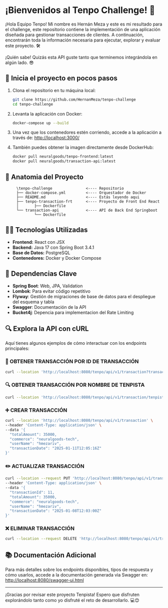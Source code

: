 # ¡Bienvenidos al Tenpo Challenge! 🚀

¡Hola Equipo Tenpo! Mi nombre es Hernán Meza y este es mi resultado para el challenge, este repositorio contiene la implementación de una aplicación diseñada para gestionar transacciones de clientes. A continuación, encontrarán toda la información necesaria para ejecutar, explorar y evaluar este proyecto. 🛠️

¡Quién sabe! Quizás esta API guste tanto que terminemos integrándola en algún lado. 😎

## 🚀 **Inicia el proyecto en pocos pasos**

1. Clona el repositorio en tu máquina local:

   ```bash
   git clone https://github.com/HernanMeza/tenpo-challenge
   cd tenpo-challenge
   ```

2. Levanta la aplicación con Docker:

   ```bash
   docker-compose up --build
   ```

3. Una vez que los contenedores estén corriendo, accede a la aplicación a través de:
   [http://localhost:3000/](http://localhost:3000/)

4. También puedes obtener la imagen directamente desde DockerHub:
   ```bash
   docker pull neuralgoods/tenpo-frontend:latest
   docker pull neuralgoods/transaction-api:latest
   ```

## 🩻 **Anatomia del Proyecto**

```plainText
     \tenpo-challenge               <---- Repositorio
     ├── docker-compose.yml         <---- Orquestador de Docker
     ├── README.md                  <---- Estás leyendo aqui
     ├── tenpo-transaction-frt      <---- Proyecto de Front End React
     │       ├── Dockerfile
     └── transaction-api            <---- API de Back End Springboot
             └── Dockerfile

```

## 🧑‍💻 **Tecnologías Utilizadas**

- **Frontend:** React con JSX
- **Backend:** Java 17 con Spring Boot 3.4.1
- **Base de Datos:** PostgreSQL
- **Contenedores:** Docker y Docker Compose

## 📖 **Dependencias Clave**

- **Spring Boot**: Web, JPA, Validation
- **Lombok**: Para evitar código repetitivo
- **Flyway**: Gestión de migraciones de base de datos para el despliegue del esquema y tabla
- **Swagger**: Documentación de la API
- **Bucket4j**: Depencia para implementacion del Rate Limiting

## 🔍 **Explora la API con cURL**

Aquí tienes algunos ejemplos de cómo interactuar con los endpoints principales:

### 📝 OBTENER TRANSACCIÓN POR ID DE TRANSACCIÓN

```bash
curl --location 'http://localhost:8080/tenpo/api/v1/transaction?transactionId=11'
```

### 🔍 OBTENER TRANSACCIÓN POR NOMBRE DE TENPISTA

```bash
curl --location 'http://localhost:8080/tenpo/api/v1/transaction/tenpista/userName=alisonmandel'
```

### ➕ CREAR TRANSACCIÓN

```bash
curl --location 'http://localhost:8080/tenpo/api/v1/transaction' \
--header 'Content-Type: application/json' \
--data '{
  "totalAmount": 35000,
  "commerce": "neuralgoods-tech",
  "userName": "hmezariv",
  "transactionDate": "2025-01-11T12:05:16Z"
}'
```

### ✏️ ACTUALIZAR TRANSACCIÓN

```bash
curl --location --request PUT 'http://localhost:8080/tenpo/api/v1/transaction' \
--header 'Content-Type: application/json' \
--data '{
  "transactionId": 11,
  "totalAmount": 35000,
  "commerce": "neuralgoods-tech",
  "userName": "hmezariv",
  "transactionDate": "2025-01-08T12:03:00Z"
}'
```

### ❌ ELIMINAR TRANSACCIÓN

```bash
curl --location --request DELETE 'http://localhost:8080/tenpo/api/v1/transaction?transactionId=11'
```

## 📚 **Documentación Adicional**

Para más detalles sobre los endpoints disponibles, tipos de respuesta y cómo usarlos, accede a la documentación generada vìa Swagger en:
[http://localhost:8080/swagger-ui.html](http://localhost:8080/swagger-ui.html)

---

¡Gracias por revisar este proyecto Tenpista! Espero que disfruten explorándolo tanto como yo disfruté el reto de desarrollarlo. 💻😊
